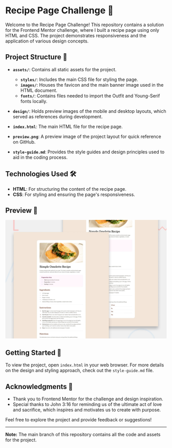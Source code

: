 # Recipe Page Challenge 🍲

Welcome to the Recipe Page Challenge! This repository contains a solution for the Frontend Mentor challenge, where I built a recipe page using only HTML and CSS. The project demonstrates responsiveness and the application of various design concepts.

## Project Structure 📂

- **`assets/`**: Contains all static assets for the project.
  - **`styles/`**: Includes the main CSS file for styling the page.
  - **`images/`**: Houses the favicon and the main banner image used in the HTML document.
  - **`fonts/`**: Contains files needed to import the Outfit and Young-Serif fonts locally.

- **`design/`**: Holds preview images of the mobile and desktop layouts, which served as references during development.

- **`index.html`**: The main HTML file for the recipe page.

- **`preview.png`**: A preview image of the project layout for quick reference on GitHub.

- **`style-guide.md`**: Provides the style guides and design principles used to aid in the coding process.

## Technologies Used 🛠️

- **HTML**: For structuring the content of the recipe page.
- **CSS**: For styling and ensuring the page's responsiveness.

## Preview 👀

![Project Preview](./recipe-page-main/preview.jpg)

## Getting Started 🚀

To view the project, open `index.html` in your web browser. For more details on the design and styling approach, check out the `style-guide.md` file.

## Acknowledgments 🙏

- Thank you to Frontend Mentor for the challenge and design inspiration.
- Special thanks to John 3:16 for reminding us of the ultimate act of love and sacrifice, which inspires and motivates us to create with purpose.

Feel free to explore the project and provide feedback or suggestions!

---

**Note:** The main branch of this repository contains all the code and assets for the project.

